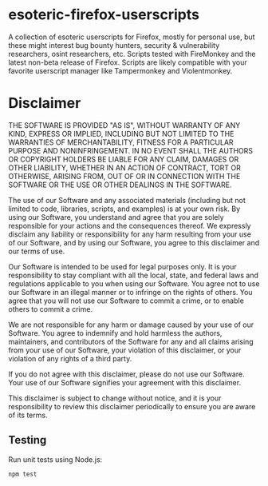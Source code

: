 # esoteric-firefox-userscripts
A collection of esoteric userscripts for Firefox, mostly for personal use, but these might interest bug bounty hunters, security & vulnerability researchers, osint researchers, etc. Scripts tested with FireMonkey and the latest non-beta release of Firefox. Scripts are likely compatible with your favorite userscript manager like Tampermonkey and Violentmonkey. 


# Disclaimer

THE SOFTWARE IS PROVIDED "AS IS", WITHOUT WARRANTY OF ANY KIND, EXPRESS OR IMPLIED, INCLUDING BUT NOT LIMITED TO THE WARRANTIES OF MERCHANTABILITY, FITNESS FOR A PARTICULAR PURPOSE AND NONINFRINGEMENT. IN NO EVENT SHALL THE AUTHORS OR COPYRIGHT HOLDERS BE LIABLE FOR ANY CLAIM, DAMAGES OR OTHER LIABILITY, WHETHER IN AN ACTION OF CONTRACT, TORT OR OTHERWISE, ARISING FROM, OUT OF OR IN CONNECTION WITH THE SOFTWARE OR THE USE OR OTHER DEALINGS IN THE SOFTWARE.

The use of our Software and any associated materials (including but not limited to code, libraries, scripts, and examples) is at your own risk. By using our Software, you understand and agree that you are solely responsible for your actions and the consequences thereof. We expressly disclaim any liability or responsibility for any harm resulting from your use of our Software, and by using our Software, you agree to this disclaimer and our terms of use.

Our Software is intended to be used for legal purposes only. It is your responsibility to stay compliant with all the local, state, and federal laws and regulations applicable to you when using our Software. You agree not to use our Software in an illegal manner or to infringe on the rights of others. You agree that you will not use our Software to commit a crime, or to enable others to commit a crime.

We are not responsible for any harm or damage caused by your use of our Software. You agree to indemnify and hold harmless the authors, maintainers, and contributors of the Software for any and all claims arising from your use of our Software, your violation of this disclaimer, or your violation of any rights of a third party.

If you do not agree with this disclaimer, please do not use our Software. Your use of our Software signifies your agreement with this disclaimer.

This disclaimer is subject to change without notice, and it is your responsibility to review this disclaimer periodically to ensure you are aware of its terms.

## Testing

Run unit tests using Node.js:

```sh
npm test
```

